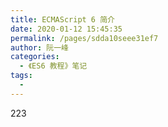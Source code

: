 ```yaml
---
title: ECMAScript 6 简介
date: 2020-01-12 15:45:35
permalink: /pages/sdda10seee31ef7
author: 阮一峰
categories: 
  - 《ES6 教程》笔记
tags: 
  - 
---
```


223